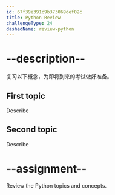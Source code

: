 ```yaml
---
id: 67f39e391c9b373069def02c
title: Python Review
challengeType: 24
dashedName: review-python
---
```


# --description--

复习以下概念，为即将到来的考试做好准备。

## First topic

Describe

## Second topic

Describe

# --assignment--

Review the Python topics and concepts.
